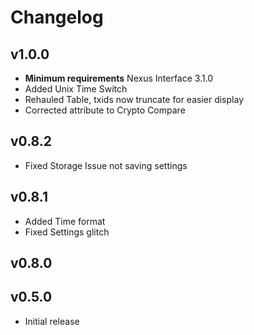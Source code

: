 # Changelog

## v1.0.0

- **Minimum requirements** Nexus Interface 3.1.0
- Added Unix Time Switch
- Rehauled Table, txids now truncate for easier display
- Corrected attribute to Crypto Compare

## v0.8.2

- Fixed Storage Issue not saving settings

## v0.8.1

- Added Time format
- Fixed Settings glitch

## v0.8.0

## v0.5.0

- Initial release
